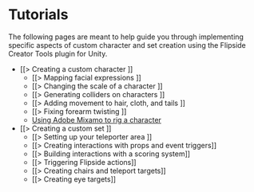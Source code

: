 # Tutorials

The following pages are meant to help guide you through implementing specific aspects of custom character and set creation using the Flipside Creator Tools plugin for Unity.

* [[> Creating a custom character ]]
  * [[> Mapping facial expressions ]]
  * [[> Changing the scale of a character ]]
  * [[> Generating colliders on characters ]]
  * [[> Adding movement to hair, cloth, and tails ]]
  * [[> Fixing forearm twisting ]]
  * [Using Adobe Mixamo to rig a character](https://www.flipsidexr.com/blog/post/30/using-adobe-mixamo-rig-custom-character-flipside)
* [[> Creating a custom set ]]
  * [[> Setting up your teleporter area ]]
  * [[> Creating interactions with props and event triggers]]
  * [[> Building interactions with a scoring system]]
  * [[> Triggering Flipside actions]]
  * [[> Creating chairs and teleport targets]]
  * [[> Creating eye targets]]
<!-- * [[> Using Flipside Creator Tools with the Unity Recorder]] -->
